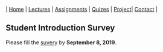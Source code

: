 
| [Home](index.md) | [Lectures](lectures.md) | [Assignments](assignments.md) | [Quizes](quizes.md) | [Project](project.md)| [Contact](contact.md) |


## Student Introduction Survey

Please fill the [suvery](https://forms.gle/2iQKQrGpcXnXMsQe9) by **September 8, 2019**.



